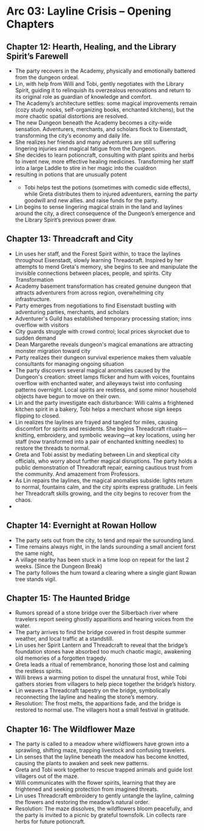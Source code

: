 # Arc 03: Layline Crisis – Opening Chapters 
## Chapter 12: Hearth, Healing, and the Library Spirit’s Farewell
- The party recovers in the Academy, physically and emotionally battered from the dungeon ordeal.
- Lin, with help from Willi and Tobi, gently negotiates with the Library Spirit, guiding it to relinquish its overzealous renovations and return to its original role as guardian of knowledge and comfort.
- The Academy’s architecture settles: some magical improvements remain (cozy study nooks, self-organizing books, enchanted kitchens), but the more chaotic spatial distortions are resolved.
- The new Dungeon beneath the Academy becomes a city-wide sensation. Adventurers, merchants, and scholars flock to Eisenstadt, transforming the city’s economy and daily life.
- She realizes her friends and many adventurers are still suffering lingering injuries and magical fatigue from the Dungeon.
- She decides to learn potioncraft, consulting with plant spirits and herbs to invent new, more effective healing medicines. Transforming her staff into a large Laddle to stire in her magic into the cualdron 
- resulting in potions that are unusually potent
- - Tobi helps test the potions (sometimes with comedic side effects), while Greta distributes them to injured adventurers, earning the party goodwill and new allies. and raise funds for the party.
- Lin begins to sense lingering magical strain in the land and laylines around the city, a direct consequence of the Dungeon’s emergence and the Library Spirit’s previous power draw.
  
## Chapter 13: Threadcraft and City
- Lin uses her staff, and the Forest Spirit within, to trace the laylines throughout Eisenstadt, slowly learning Threadcraft. Inspired by her attempts to mend Greta's memory, she begins to see and manipulate the invisible connections between places, people, and spirits.
City Transformation
- Academy basement transformation has created genuine dungeon that attracts adventurers from across region, overwhelming city infrastructure.
- Party emerges from negotiations to find Eisenstadt bustling with adventuring parties, merchants, and scholars
- Adventurer's Guild has established temporary processing station; inns overflow with visitors
- City guards struggle with crowd control; local prices skyrocket due to sudden demand
- Dean Margarethe reveals dungeon's magical emanations are attracting monster migration toward city
- Party realizes their dungeon survival experience makes them valuable consultants for managing ongoing situation
- The party discovers several magical anomalies caused by the Dungeon's creation: street lamps flicker and hum with voices, fountains overflow with enchanted water, and alleyways twist into confusing patterns overnight. Local spirits are restless, and some minor household objects have begun to move on their own.
- Lin and the party investigate each disturbance: Willi calms a frightened kitchen spirit in a bakery, Tobi helps a merchant whose sign keeps flipping to closed.
- Lin realizes the laylines are frayed and tangled for miles, causing discomfort for spirits and residents. She begins Threadcraft rituals—knitting, embroidery, and symbolic weaving—at key locations, using her staff (now transformed into a pair of enchanted knitting needles) to restore the threads to normal.
- Greta and Tobi assist by mediating between Lin and skeptical city officials, who worry about further magical disruptions. The party holds a public demonstration of Threadcraft repair, earning cautious trust from the community. And amazement from Professors.
- As Lin repairs the laylines, the magical anomalies subside: lights return to normal, fountains calm, and the city spirits express gratitude. Lin feels her Threadcraft skills growing, and the city begins to recover from the chaos.
- 
## Chapter 14: Evernight at Rowan Hollow
- The party sets out from the city, to tend and repair the surounding land.
- Time remains always night, in the lands surounding a small ancient forst the same night,
- A village nearby has been stuck in a time loop on repeat for the last 2 weeks. (Since the Dungeon Break)
- The party follows the hum toward a clearing where a single giant Rowan tree stands vigil.

## Chapter 15: The Haunted Bridge
- Rumors spread of a stone bridge over the Silberbach river where travelers report seeing ghostly apparitions and hearing voices from the water.
- The party arrives to find the bridge covered in frost despite summer weather, and local traffic at a standstill.
- Lin uses her Spirit Lantern and Threadcraft to reveal that the bridge’s foundation stones have absorbed too much chaotic magic, awakening old memories of a forgotten tragedy.
- Greta leads a ritual of remembrance, honoring those lost and calming the restless spirits.
- Willi brews a warming potion to dispel the unnatural frost, while Tobi gathers stories from villagers to help piece together the bridge’s history.
- Lin weaves a Threadcraft tapestry on the bridge, symbolically reconnecting the layline and healing the stone’s memory.
- Resolution: The frost melts, the apparitions fade, and the bridge is restored to normal use. The villagers host a small festival in gratitude.

## Chapter 16: The Wildflower Maze
- The party is called to a meadow where wildflowers have grown into a sprawling, shifting maze, trapping livestock and confusing travelers.
- Lin senses that the layline beneath the meadow has become knotted, causing the plants to awaken and seek new patterns.
- Greta and Tobi work together to rescue trapped animals and guide lost villagers out of the maze.
- Willi communicates with the flower spirits, learning that they are frightened and seeking protection from imagined threats.
- Lin uses Threadcraft embroidery to gently untangle the layline, calming the flowers and restoring the meadow’s natural order.
- Resolution: The maze dissolves, the wildflowers bloom peacefully, and the party is invited to a picnic by grateful townsfolk. Lin collects rare herbs for future potioncraft.